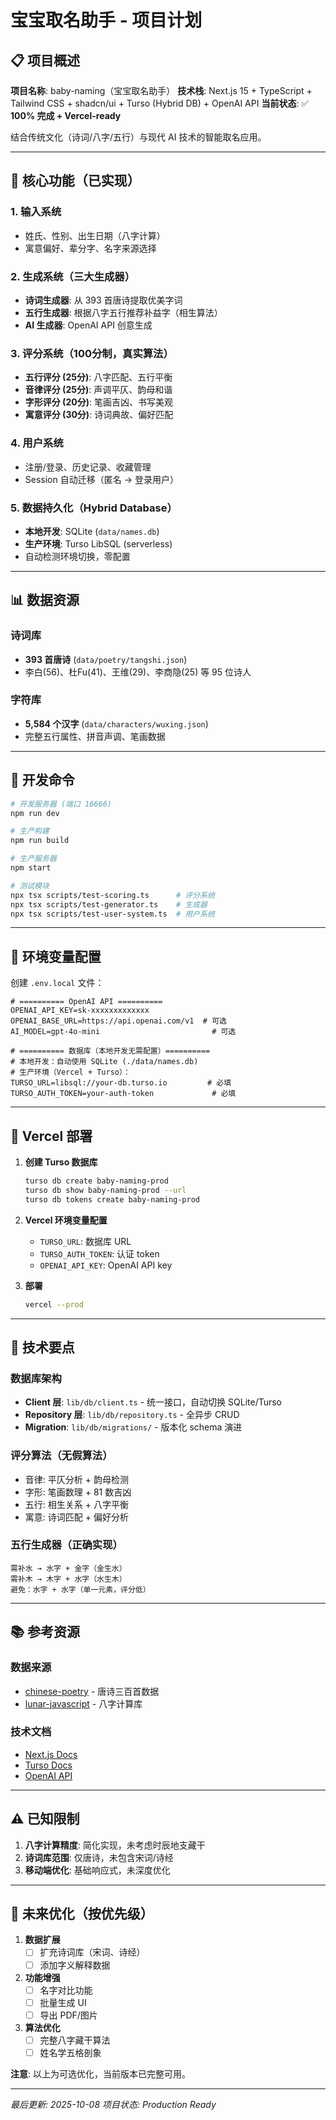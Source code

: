 # 宝宝取名助手 - 项目计划

## 📋 项目概述

**项目名称**: baby-naming（宝宝取名助手）
**技术栈**: Next.js 15 + TypeScript + Tailwind CSS + shadcn/ui + Turso (Hybrid DB) + OpenAI API
**当前状态**: ✅ **100% 完成 + Vercel-ready**

结合传统文化（诗词/八字/五行）与现代 AI 技术的智能取名应用。

---

## 🎯 核心功能（已实现）

### 1. 输入系统
- 姓氏、性别、出生日期（八字计算）
- 寓意偏好、辈分字、名字来源选择

### 2. 生成系统（三大生成器）
- **诗词生成器**: 从 393 首唐诗提取优美字词
- **五行生成器**: 根据八字五行推荐补益字（相生算法）
- **AI 生成器**: OpenAI API 创意生成

### 3. 评分系统（100分制，真实算法）
- **五行评分 (25分)**: 八字匹配、五行平衡
- **音律评分 (25分)**: 声调平仄、韵母和谐
- **字形评分 (20分)**: 笔画吉凶、书写美观
- **寓意评分 (30分)**: 诗词典故、偏好匹配

### 4. 用户系统
- 注册/登录、历史记录、收藏管理
- Session 自动迁移（匿名 → 登录用户）

### 5. 数据持久化（Hybrid Database）
- **本地开发**: SQLite (`data/names.db`)
- **生产环境**: Turso LibSQL (serverless)
- 自动检测环境切换，零配置

---

## 📊 数据资源

### 诗词库
- **393 首唐诗** (`data/poetry/tangshi.json`)
- 李白(56)、杜Fu(41)、王维(29)、李商隐(25) 等 95 位诗人

### 字符库
- **5,584 个汉字** (`data/characters/wuxing.json`)
- 完整五行属性、拼音声调、笔画数据

---

## 🔧 开发命令

```bash
# 开发服务器 (端口 16666)
npm run dev

# 生产构建
npm run build

# 生产服务器
npm start

# 测试模块
npx tsx scripts/test-scoring.ts      # 评分系统
npx tsx scripts/test-generator.ts    # 生成器
npx tsx scripts/test-user-system.ts  # 用户系统
```

---

## 🔐 环境变量配置

创建 `.env.local` 文件：

```env
# ========== OpenAI API ==========
OPENAI_API_KEY=sk-xxxxxxxxxxxxx
OPENAI_BASE_URL=https://api.openai.com/v1  # 可选
AI_MODEL=gpt-4o-mini                         # 可选

# ========== 数据库（本地开发无需配置）==========
# 本地开发：自动使用 SQLite (./data/names.db)
# 生产环境（Vercel + Turso）：
TURSO_URL=libsql://your-db.turso.io         # 必填
TURSO_AUTH_TOKEN=your-auth-token             # 必填
```

---

## 🚀 Vercel 部署

1. **创建 Turso 数据库**
   ```bash
   turso db create baby-naming-prod
   turso db show baby-naming-prod --url
   turso db tokens create baby-naming-prod
   ```

2. **Vercel 环境变量配置**
   - `TURSO_URL`: 数据库 URL
   - `TURSO_AUTH_TOKEN`: 认证 token
   - `OPENAI_API_KEY`: OpenAI API key

3. **部署**
   ```bash
   vercel --prod
   ```

---

## 📝 技术要点

### 数据库架构
- **Client 层**: `lib/db/client.ts` - 统一接口，自动切换 SQLite/Turso
- **Repository 层**: `lib/db/repository.ts` - 全异步 CRUD
- **Migration**: `lib/db/migrations/` - 版本化 schema 演进

### 评分算法（无假算法）
- 音律: 平仄分析 + 韵母检测
- 字形: 笔画数理 + 81 数吉凶
- 五行: 相生关系 + 八字平衡
- 寓意: 诗词匹配 + 偏好分析

### 五行生成器（正确实现）
```
需补水 → 水字 + 金字（金生水）
需补木 → 木字 + 水字（水生木）
避免：水字 + 水字（单一元素，评分低）
```

---

## 📚 参考资源

### 数据来源
- [chinese-poetry](https://github.com/chinese-poetry/chinese-poetry) - 唐诗三百首数据
- [lunar-javascript](https://github.com/6tail/lunar-javascript) - 八字计算库

### 技术文档
- [Next.js Docs](https://nextjs.org/docs)
- [Turso Docs](https://docs.turso.tech/)
- [OpenAI API](https://platform.openai.com/docs)

---

## ⚠️ 已知限制

1. **八字计算精度**: 简化实现，未考虑时辰地支藏干
2. **诗词库范围**: 仅唐诗，未包含宋词/诗经
3. **移动端优化**: 基础响应式，未深度优化

---

## 🔄 未来优化（按优先级）

1. **数据扩展**
   - [ ] 扩充诗词库（宋词、诗经）
   - [ ] 添加字义解释数据

2. **功能增强**
   - [ ] 名字对比功能
   - [ ] 批量生成 UI
   - [ ] 导出 PDF/图片

3. **算法优化**
   - [ ] 完整八字藏干算法
   - [ ] 姓名学五格剖象

**注意**: 以上为可选优化，当前版本已完整可用。

---

*最后更新: 2025-10-08*
*项目状态: Production Ready*
